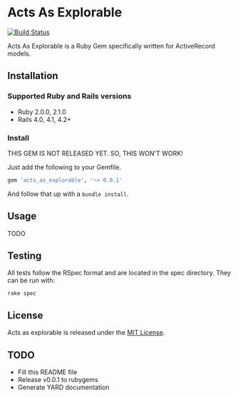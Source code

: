 # Acts As Explorable

[![Build Status](https://travis-ci.org/hiasinho/acts_as_explorable.svg?branch=develop)](https://travis-ci.org/hiasinho/acts_as_explorable)

Acts As Explorable is a Ruby Gem specifically written for ActiveRecord models.

## Installation

### Supported Ruby and Rails versions

* Ruby 2.0.0, 2.1.0
* Rails 4.0, 4.1, 4.2+

### Install

THIS GEM IS NOT RELEASED YET. SO, THIS WON'T WORK!

Just add the following to your Gemfile.

```ruby
gem 'acts_as_explorable', '~> 0.0.1'
```

And follow that up with a ``bundle install``.

## Usage

TODO

## Testing

All tests follow the RSpec format and are located in the spec directory.
They can be run with:

```
rake spec
```

## License

Acts as explorable is released under the [MIT License](http://www.opensource.org/licenses/MIT).

## TODO

- Fill this README file
- Release v0.0.1 to rubygems
- Generate YARD documentation